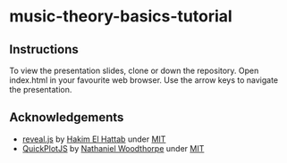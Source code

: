 # music-theory-basics-tutorial

## Instructions
To view the presentation slides, clone or down the repository. Open index.html in your favourite web browser. Use the arrow keys to navigate the presentation.

## Acknowledgements

* [reveal.js](https://github.com/hakimel/reveal.js) by [Hakim El Hattab](https://hakim.se/) under [MIT](https://github.com/hakimel/reveal.js/blob/master/LICENSE)
* [QuickPlotJS](https://github.com/d12/QuickPlotJS) by [Nathaniel Woodthorpe](http://nwoodthorpe.com/) under [MIT](https://github.com/d12/QuickPlotJS/blob/master/LICENSE.txt)